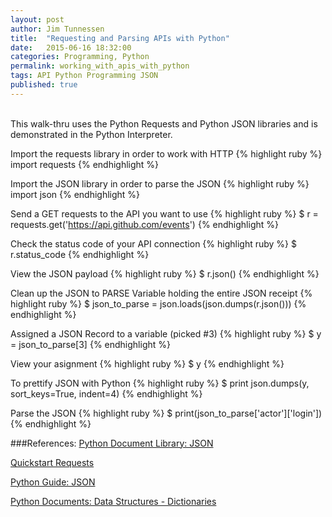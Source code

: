```yaml
---
layout: post
author: Jim Tunnessen
title:  "Requesting and Parsing APIs with Python"
date:   2015-06-16 18:32:00
categories: Programming, Python
permalink: working_with_apis_with_python
tags: API Python Programming JSON 
published: true
---
```

<br>
This walk-thru uses the Python Requests and Python JSON libraries and is demonstrated in the Python Interpreter.

Import the requests library in order to work with HTTP
{% highlight ruby %}
import requests
{% endhighlight %}

Import the JSON library in order to parse the JSON
{% highlight ruby %}
import json
{% endhighlight %}

Send a GET requests to the API you want to use
{% highlight ruby %}
$ r = requests.get('https://api.github.com/events')
{% endhighlight %}

Check the status code of your API connection
{% highlight ruby %}
$ r.status_code
{% endhighlight %}

View the JSON payload
{% highlight ruby %}
$ r.json()
{% endhighlight %}

Clean up the JSON to PARSE
Variable holding the entire JSON receipt
{% highlight ruby %}
$ json_to_parse = json.loads(json.dumps(r.json()))
{% endhighlight %}

Assigned a JSON Record to a variable (picked #3)
{% highlight ruby %}
$ y = json_to_parse[3]
{% endhighlight %}

View your asignment
{% highlight ruby %}
$ y
{% endhighlight %}

To prettify JSON with Python
{% highlight ruby %}
$ print json.dumps(y, sort_keys=True, indent=4)
{% endhighlight %}

Parse the JSON
{% highlight ruby %}
$ print(json_to_parse['actor']['login'])
{% endhighlight %}
<br>

###References:
[Python Document Library: JSON](https://docs.python.org/2/library/json.html "Python JSON Documents")

[Quickstart Requests](http://docs.python-requests.org/en/latest/user/quickstart/ "Quickstart for Python Requests")

[Python Guide: JSON](http://docs.python-guide.org/en/latest/scenarios/json/ "Python Guide: JSON")

[Python Documents: Data Structures - Dictionaries](https://docs.python.org/3.2/tutorial/datastructures.html#dictionaries "Python Dictionaries")